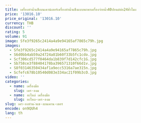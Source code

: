 ```yaml
---
title: เครื่องทำน้ำแข็งบนเคาน์เตอร์เครื่องทำน้ำแข็งแบบพกพาเครื่องจ่ายน้ำ40ปอนด์ต่อ24ชั่วโมง
price: '13016.10'
price_original: '13016.10'
currency: THB
discount: ''
rating: 5
volume: 91
image: Sfe3f9265c2414a4a9e94165af7865c79h.jpg
images:
  - Sfe3f9265c2414a4a9e94165af7865c79h.jpg
  - S6d0bb4ab59a24724a81b60f33b5fc1cdo.jpg
  - Scf306cd577f0464da1b839f7d142cfc1G.jpg
  - Sb758ce3f88404178ba396571310f66d1v.jpg
  - S8f03146350434af1a9ecc5316a7ae315n.jpg
  - Scfefc678b10540d083e334ac21f09b3cO.jpg
video: ''
categories:
  - name: เครื่องมือ
    slug: เคร-องม
  - name: อะไหล่ เครื่องมือ
    slug: อะไหล-เคร-องม
slug: เคร-องทำน-ำแข-งบนเคาน-เตอร
encode: on9QUh4
lang: th
---
```

  